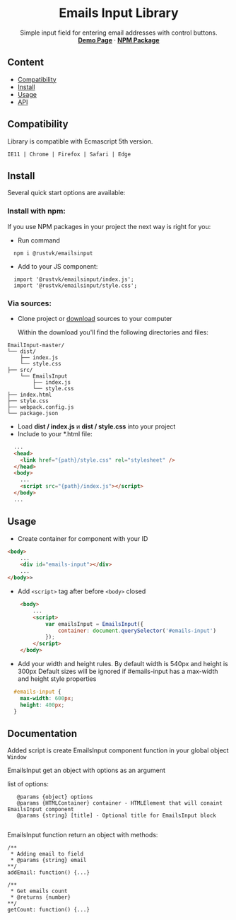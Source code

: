 <h1 align="center">Emails Input Library</h1>
<p align="center">
  Simple input field for entering email addresses with control buttons.
  <br>
  <a href="https://rustvk.github.io/EmailInput"><strong>Demo Page</strong></a>
  ·
  <a href="https://www.npmjs.com/package/@rustvk/emailsinput"><strong>NPM Package</strong></a>
</p>

## Content

- [Сompatibility](#compatibility)
- [Install](#install)
- [Usage](#usage)
- [API](#documentation)

## Compatibility

Library is compatible with Ecmascript 5th version.

` IE11 | Chrome | Firefox | Safari | Edge `

## Install

Several quick start options are available:

### Install with npm:

If you use NPM packages in your project the next way is right for you:

- Run command 
```
  npm i @rustvk/emailsinput
```
- Add to your JS component: 
```JS
  import '@rustvk/emailsinput/index.js';
  import '@rustvk/emailsinput/style.css';
```

### Via sources:

- Clone project or [download](https://github.com/Rustvk/EmailInput/archive/master.zip) sources to your computer

    Within the download you'll find the following directories and files:
```text
EmailInput-master/
└── dist/
    ├── index.js
    └── style.css
├── src/
    └── EmailsInput
        ├── index.js
        └── style.css
├── index.html
├── style.css
├── webpack.config.js
└── package.json
```

- Load **dist / index.js** и **dist / style.css** into your project
- Include to your *.html file:

```HTML
  ...
  <head>
    <link href="{path}/style.css" rel="stylesheet" />
  </head>
  <body>
    ...
    <script src="{path}/index.js"></script>
  </body> 
  ...
```

## Usage

- Create container for component with your ID

```html
<body>
    ...
    <div id="emails-input"></div>
    ...
</body>>
```

- Add `<script>` tag after before `<body>` closed

```html
    <body>
        ...
        <script>
            var emailsInput = EmailsInput({
                container: document.querySelector('#emails-input')
            });
        </script>
    </body>
```

- Add your width and height rules. 
  By default width is 540px and height is 300px
  Default sizes will be ignored if #emails-input has a max-width and height style properties
```css
  #emails-input {
    max-width: 600px;
    height: 400px;
  }
```

## Documentation

Added script is create EmailsInput component function in your global object `Window`

EmailsInput get an object with options as an argument

list of options:
```JS
   @params {object} options
   @params {HTMLContainer} container - HTMLElement that will conaint EmailsInput component
   @params {string} [title] - Optional title for EmailsInput block
    
```

EmailsInput function return an object with methods:
```JS
/**
 * Adding email to field
 * @params {string} email
**/
addEmail: function() {...}

/**
 * Get emails count
 * @returns {number}
**/
getCount: function() {...}
```
